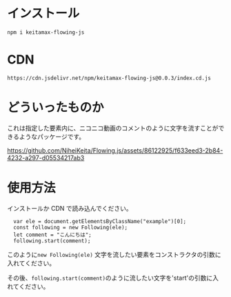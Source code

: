 # インストール

```
npm i keitamax-flowing-js
```

# CDN

```
https://cdn.jsdelivr.net/npm/keitamax-flowing-js@0.0.3/index.cd.js
```

# どういったものか

これは指定した要素内に、ニコニコ動画のコメントのように文字を流すことができるようなパッケージです。


https://github.com/NiheiKeita/Flowing.js/assets/86122925/f633eed3-2b84-4232-a297-d05534217ab3


# 使用方法

インストールか CDN で読み込んでください。

```
  var ele = document.getElementsByClassName("example")[0];
  const following = new Following(ele);
  let comment = "こんにちは";
  following.start(comment);
```

このように`new Following(ele)` 文字を流したい要素をコンストラクタの引数に入れてください。

その後、`following.start(comment)`のように流したい文字を'start'の引数に入れてください。
